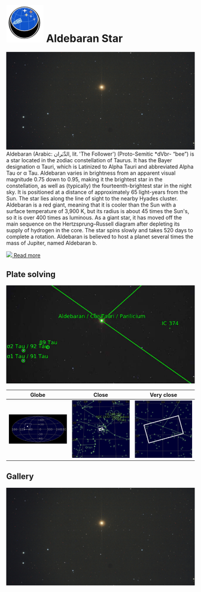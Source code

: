 # ![](../Imaging//Common/pyl-tiny.png) Aldebaran Star
![IMG](../Imaging//HD/Aldebaran_Star.jpg)
Aldebaran (Arabic: الدَّبَران, lit. 'The Follower') (Proto-Semitic *dVbr- “bee”) is a star located in the zodiac constellation of Taurus. It has the Bayer designation α Tauri, which is Latinized to Alpha Tauri and abbreviated Alpha Tau or α Tau. Aldebaran varies in brightness from an apparent visual magnitude 0.75 down to 0.95, making it the brightest star in the constellation, as well as (typically) the fourteenth-brightest star in the night sky. It is positioned at a distance of approximately 65 light-years from the Sun. The star lies along the line of sight to the nearby Hyades cluster. Aldebaran is a red giant, meaning that it is cooler than the Sun with a surface temperature of 3,900 K, but its radius is about 45 times the Sun's, so it is over 400 times as luminous. As a giant star, it has moved off the main sequence on the Hertzsprung–Russell diagram after depleting its supply of hydrogen in the core. The star spins slowly and takes 520 days to complete a rotation. Aldebaran is believed to host a planet several times the mass of Jupiter, named Aldebaran b.

[![](/home/lcv/Dropbox/AstroPhotography//Imaging//Common/Wikipedia.png) Read more](https://en.wikipedia.org/wiki/Aldebaran)
## Plate solving 


![IMG](../Imaging//PLATESOLV/Aldebaran_Star_Annotated.jpg)


| Globe | Close | Very close |
| ----- | ----- | ----- |
|![IMG](../Imaging//PLATESOLV/Aldebaran_Star_Globe.jpg) |![IMG](../Imaging//PLATESOLV/Aldebaran_Star_Close.jpg) |![IMG](../Imaging//PLATESOLV/Aldebaran_Star_Closer.jpg) |

## Gallery
![IMG](../Imaging//HD/Aldebaran_Star+01+co.jpg) 

